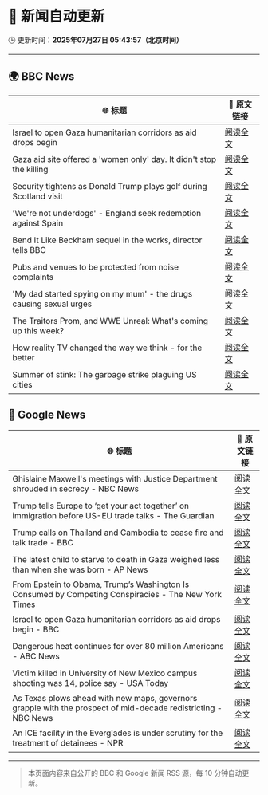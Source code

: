 # 🧠 新闻自动更新

🕒 更新时间：**2025年07月27日 05:43:57（北京时间）**

---

## 🌍 BBC News

| 🌐 标题 | 🔗 原文链接 |
|--------|-------------|
| Israel to open Gaza humanitarian corridors as aid drops begin | [阅读全文](https://www.bbc.com/news/articles/cn437jjygl9o) |
| Gaza aid site offered a 'women only' day. It didn't stop the killing | [阅读全文](https://www.bbc.com/news/articles/c74z4gy5g31o) |
| Security tightens as Donald Trump plays golf during Scotland visit | [阅读全文](https://www.bbc.com/news/articles/ckg4210lygko) |
| 'We're not underdogs' - England seek redemption against Spain | [阅读全文](https://www.bbc.com/sport/football/articles/c5yl8kkp4lyo) |
| Bend It Like Beckham sequel in the works, director tells BBC | [阅读全文](https://www.bbc.com/news/articles/c05eje3gq61o) |
| Pubs and venues to be protected from noise complaints | [阅读全文](https://www.bbc.com/news/articles/cwye5jx8y3go) |
| 'My dad started spying on my mum' - the drugs causing sexual urges | [阅读全文](https://www.bbc.com/news/articles/cpqnpryxvrro) |
| The Traitors Prom, and WWE Unreal: What's coming up this week? | [阅读全文](https://www.bbc.com/news/articles/cgk3lyx4gz1o) |
| How reality TV changed the way we think - for the better | [阅读全文](https://www.bbc.com/news/articles/cy4nedxl3wyo) |
| Summer of stink: The garbage strike plaguing US cities | [阅读全文](https://www.bbc.com/news/articles/cvgegvwk9q2o) |

## 📰 Google News

| 🌐 标题 | 🔗 原文链接 |
|--------|-------------|
| Ghislaine Maxwell's meetings with Justice Department shrouded in secrecy - NBC News | [阅读全文](https://news.google.com/rss/articles/CBMirAFBVV95cUxNQ3c4ZXB6WGpybW1BcnZlc2l5QjBYUVNYcFoxdk1ZUUpiQTFuWkxBWXVFbnBRRXkwSDduVG5IaE1xY3VuNXBBNTlnWWZ1MXd2ZHhlMDFUdnljR2NtOTZSSVhYeFhJVV82SWdSYU8zUkNhVElRMUR6VF9fUFNYUFpKRllzNUg3dnc3c2tBZnZHYVdEN0VUYUMyOEdBNThVajU4bF9veTVoekkyUW5a0gFWQVVfeXFMTlRwQ05BNGNQZlgwdXBQNENtQ0pJN2d4M3RNWXRxVnFJYy14b0gtb3VocGZqcllhTjROcnd0blcxRU5IenhScHpyR0g1QlVUa1NaNlpFSEE?oc=5) |
| Trump tells Europe to ‘get your act together’ on immigration before US-EU trade talks - The Guardian | [阅读全文](https://news.google.com/rss/articles/CBMiywFBVV95cUxOOFdySGZsMG5BZ1phcTJreWo1cUJSeDRGQ0w5cGg5QmQ4MXVqUkt5bFBKWWJObW11OHVfdGZlMDJCRnEySjZqb19rZkVUN1lYbVpOMjl2bkxBelNmbjBoUEZQSmV5Ym9nclh2SHl0Y2V6Nm1LSEMyWWx3NGZZa0JuNTVUZGh6RWRCMDl2aGxNQTVLejhRdzFLcUw1ZVM5U2lSRVN4TmFYY2tXQ3RXUnhsSjFMUXRZTE9ONFNydG9wZ2pQV09XblBRSFpWaw?oc=5) |
| Trump calls on Thailand and Cambodia to cease fire and talk trade - BBC | [阅读全文](https://news.google.com/rss/articles/CBMiWkFVX3lxTE4yVmdhSk5oNEctNFdqTFoxRXktN09idl9FRmQ1QVNJdEoyVEEwbzAxWGpZby1WWjN0M3M1QkpyRWkyUWQtYkVjaXk4UWp5NUo2cl8waGJMTmZxZ9IBX0FVX3lxTFAwWFpSQjAzOS1ybzg4YnhXaTFENzl4aHplR0VBaE5GY1FGYWREZlliVmRKZ21xVDR0YWRUUGZaR3lvOG15WFZWeENyaXdGSG5DTC1wV1FTV2FWWkloSDJB?oc=5) |
| The latest child to starve to death in Gaza weighed less than when she was born - AP News | [阅读全文](https://news.google.com/rss/articles/CBMirgFBVV95cUxPeFdiWjNzV0lZNlVoalJDQi02d09OeUZ2YmtDd2l5NndpeUJVb2ZEQWh0WFF1TDlwY1k1blVoQVpOZXlmUU92SGNVbnVybkFrTll6THVkVGk1dGtGME9HNHg5d2JyX1hfZ2syS0xUcWFJUVNXbE5ZNDhaZ0RqMUtMS0hOeUdTOVpJRHh6R3pFeHpHYS01LWpQM3dJVWVUTC1VZTNJbGtBeDFJMUpOemc?oc=5) |
| From Epstein to Obama, Trump’s Washington Is Consumed by Competing Conspiracies - The New York Times | [阅读全文](https://news.google.com/rss/articles/CBMijAFBVV95cUxNTVZzclJWMHg4RkNMMHVuc2xkY0pCd0tMSHBvd0xSMktkUDIySmFXNm1IVEw1TE9BNXlVem51SmlYT2VHcXh0bHQ3Z0d0X3hWc1piM1FlM2Z2a1lsSGZodlJyQUhUR1dhZWh4NU5yQkpIRDcwN3VJUllDNkpMN29XN3dhM2Y1SHN5TVA1dA?oc=5) |
| Israel to open Gaza humanitarian corridors as aid drops begin - BBC | [阅读全文](https://news.google.com/rss/articles/CBMiWkFVX3lxTFBTN1VzVkF3SjA5elpjR0pCekx4ODFuNlRTU3M5em14ZGdqbGNyY18xRl9kZkxuT3c0WVNXU3h6dDJWcVdpVFFVbjlpOGJjcjljWVFvMzMtMTRWQdIBX0FVX3lxTE1HR08zOFROQ2xGUlpkc1BwRjZUeXN4c25EU2J2VUt4eEpUdVZIRXBpVnF1d3NGS2d0OUxiVzk4dnN3RWhwaExYbmlvQjhFeHhKX2NhRWphV2dIeFU5eHl3?oc=5) |
| Dangerous heat continues for over 80 million Americans - ABC News | [阅读全文](https://news.google.com/rss/articles/CBMilAFBVV95cUxQblFoNmdJb1lBVnZiUmctQzRNOWZYSWxEeFNXRGpfS2tDQUFqem1lTjY1ZEpyRTR2R1czbW5CTXJ3X0JSUEJYXzRnMHhReU4zdG1DajNEaHY0TVdISDFPTEhmM0Y3dXl5SElXZW5ZaWJlc2luSHNTdVh3Z2lNS2dlR2gwODZiOHVSYVhER25wSE1VMFho0gGaAUFVX3lxTE9mNTNveFFsQlFERXdSLThscGJJMUc1bUpkdTNBUWlnck5NSjlHYTh0SkQydWxYMVNFWVdXOGdPc1FhZnd0R3JLbF85X0RuODhpNDVROW81TlcycVYxYkljNmtBTFd3TzdCNEt0UFVtN3hUWFdhMG5JUnlKelk0SlJIaGt6OUtwd29iWUYzOFlJcWw2Sm12ZGpxN1E?oc=5) |
| Victim killed in University of New Mexico campus shooting was 14, police say - USA Today | [阅读全文](https://news.google.com/rss/articles/CBMiqwFBVV95cUxOZXFOcVRYaHVmRkJxbmNlWldTUEVVTEswcFYwTE0wVGRJbFFTZGhBZnFIYmVROWc1c2IwZE5sRkE3ZlNrWWVuQWhBeGZKaGFVelBVejBmakYtV2QxT2t0aGtTNWFKdWdHei1zdExyWnpkME9hbkNVNTZQc0NiWUw2MkJLUDJaWVlPQTYzTzdIbVNjcHFLaWNWUzJFNGlnbk15M180bG5XeWtkOWM?oc=5) |
| As Texas plows ahead with new maps, governors grapple with the prospect of mid-decade redistricting - NBC News | [阅读全文](https://news.google.com/rss/articles/CBMiwgFBVV95cUxNWGZvbDhxQ1hZRUdEaE8wOU5FUWJCMXFOZmgyTl9pc0Z5SVJRQVpJQnhsV1lqY0FqOXFGMUZfUG5mdy05VlZ2SHFUUFdLZGY4NEUwVFE2bGh2dkphMTBsVkptclp4MkgyZEtkNDczOWlOWWV5TmxEZnhzS0EtbXN6ZThhVzNYNjRUa3J5VV9ZcWVWY18xMnVqQm8wVlRNV19RZWJTbGNxc09QN2NOTnk4ZEpoRldJYjZQekZVeWkxU0F0Z9IBVkFVX3lxTE9MSTU0aWdSWlRyaU1GdkM3NDRQTmR4VnZKMzVHbXJpaUphREQ3RnNBZ0lxaDltd0IxMW1mdEJ2MUNuTjR6alAtMWcyai13U25oRjExakt3?oc=5) |
| An ICE facility in the Everglades is under scrutiny for the treatment of detainees - NPR | [阅读全文](https://news.google.com/rss/articles/CBMixgFBVV95cUxOU3ZxUXY2VF9sbV9aT2RLNEVSLU85LXdZVUdLaWpaVVlLVTIxUVNXZERaa1NTQmhzODJYUVc0dmlEb3lyM0pyM1F3TzRBR04xRkl3aU9HRFVuMFhwX0RSVUpQZTdfYjUwaTJ4WXJqdUNGZ3ZidFY4QXp5TmxyNlU2dGlEYTZLamRLWEtWMF80cTdSUmpuOWVHcEtJR2gtNEJNSHluR1VCQWlYcTJkQWxnYnhEdHdyZUo2Z29UYldNazNHd2pDeVE?oc=5) |

---
> 本页面内容来自公开的 BBC 和 Google 新闻 RSS 源，每 10 分钟自动更新。